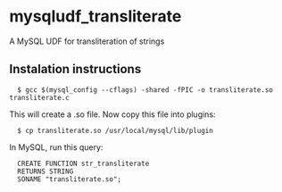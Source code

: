 mysqludf_transliterate
======================

A MySQL UDF for transliteration of strings

Instalation instructions
------------------------

      $ gcc $(mysql_config --cflags) -shared -fPIC -o transliterate.so transliterate.c


  This will create a .so file. Now copy this file into plugins:

      $ cp transliterate.so /usr/local/mysql/lib/plugin

  In MySQL, run this query:

      CREATE FUNCTION str_transliterate
      RETURNS STRING
      SONAME "transliterate.so";